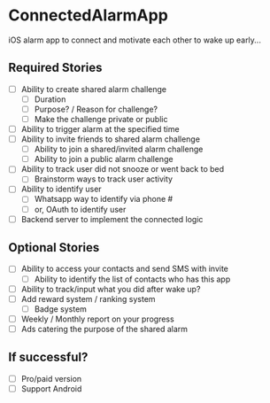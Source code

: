 # ConnectedAlarmApp
iOS alarm app to connect and motivate each other to wake up early...

## Required Stories

- [ ] Ability to create shared alarm challenge
  - [ ] Duration
  - [ ] Purpose? / Reason for challenge?
  - [ ] Make the challenge private or public
- [ ] Ability to trigger alarm at the specified time
- [ ] Ability to invite friends to shared alarm challenge
  - [ ] Ability to join a shared/invited alarm challenge 
  - [ ] Ability to join a public alarm challenge 
- [ ] Ability to track user did not snooze or went back to bed
  - [ ] Brainstorm ways to track user activity
- [ ] Ability to identify user
  - [ ] Whatsapp way to identify via phone #
  - [ ] or, OAuth to identify user
- [ ] Backend server to implement the connected logic

## Optional Stories

- [ ] Ability to access your contacts and send SMS with invite
  - [ ] Ability to identify the list of contacts who has this app
- [ ] Ability to track/input what you did after wake up?
- [ ] Add reward system / ranking system
  - [ ] Badge system
- [ ] Weekly / Monthly report on your progress
- [ ] Ads catering the purpose of the shared alarm

## If successful?

- [ ] Pro/paid version
- [ ] Support Android
